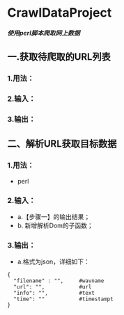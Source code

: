 # CrawlDataProject
***使用perl脚本爬取网上数据***

## 一.获取待爬取的URL列表

### 1.用法：

### 2.输入：

### 3.输出：

## 二、解析URL获取目标数据

### 1.用法：
- perl 

### 2.输入：
- a.【步骤一】的输出结果；
- b. 新增解析Dom的子函数；

### 3.输出：
- a.格式为json，详细如下：
```
{
  "filename" : "",     #wavname
  "url": "",           #url
  "info": "",          #text
  "time": ""           #timestampt
}

```

